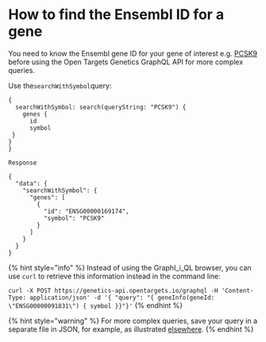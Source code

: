 # How to find the Ensembl ID for a gene

You need to know the Ensembl gene ID for your gene of interest e.g. [PCSK9](https://genetics.opentargets.org/gene/ENSG00000169174) before using the Open Targets Genetics GraphQL API for more complex queries.

Use the`searchWithSymbol`query:

```
{  
  searchWithSymbol: search(queryString: "PCSK9") {
    genes {
      id
      symbol
 }
}
}
```

`Response`

```text
{
  "data": {
    "searchWithSymbol": {
      "genes": [
        {
          "id": "ENSG00000169174",
          "symbol": "PCSK9"
        }
      ]
    }
  }
}
```

{% hint style="info" %}
Instead of using the GraphI_i_QL browser, you can use `curl` to retrieve this information instead in the command line:

`curl -X POST https://genetics-api.opentargets.io/graphql -H 'Content-Type: application/json' -d '{ "query": "{ geneInfo(geneId: \"ENSG00000091831\") { symbol }}"}'`
{% endhint %}

{% hint style="warning" %}
For more complex queries, save your query in a separate file in JSON, for example, as illustrated [elsewhere](https://gist.github.com/mirandaio/bc0cac808341b074ab0e2da0cfcc3e42).
{% endhint %}





